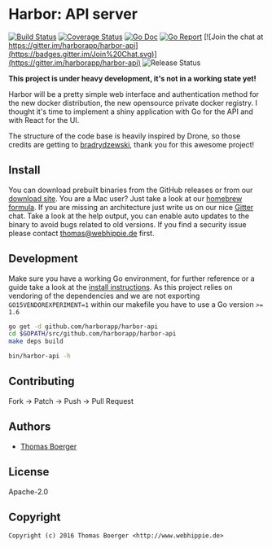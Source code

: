 # Harbor: API server

[![Build Status](http://github.dronehippie.de/api/badges/harborapp/harbor-api/status.svg)](http://github.dronehippie.de/harborapp/harbor-api)
[![Coverage Status](http://coverage.dronehippie.de/badges/harborapp/harbor-api/coverage.svg)](http://coverage.dronehippie.de/harborapp/harbor-api)
[![Go Doc](https://godoc.org/github.com/harborapp/harbor-api?status.svg)](http://godoc.org/github.com/harborapp/harbor-api)
[![Go Report](http://goreportcard.com/badge/github.com/harborapp/harbor-api)](http://goreportcard.com/report/github.com/harborapp/harbor-api)
[![Join the chat at https://gitter.im/harborapp/harbor-api](https://badges.gitter.im/Join%20Chat.svg)](https://gitter.im/harborapp/harbor-api)
![Release Status](https://img.shields.io/badge/status-beta-yellow.svg?style=flat)

**This project is under heavy development, it's not in a working state yet!**

Harbor will be a pretty simple web interface and authentication method for the
new docker distribution, the new opensource private docker registry. I thought
it's time to implement a shiny application with Go for the API and with React
for the UI.

The structure of the code base is heavily inspired by Drone, so those credits
are getting to [bradrydzewski](https://github.com/bradrydzewski), thank you for
this awesome project!


## Install

You can download prebuilt binaries from the GitHub releases or from our
[download site](http://dl.webhippie.de/harbor-api). You are a Mac user? Just take
a look at our [homebrew formula](https://github.com/harborapp/homebrew-harbor).
If you are missing an architecture just write us on our nice
[Gitter](https://gitter.im/harborapp/harbor-api) chat. Take a look at the help
output, you can enable auto updates to the binary to avoid bugs related to old
versions. If you find a security issue please contact thomas@webhippie.de first.


## Development

Make sure you have a working Go environment, for further reference or a guide
take a look at the [install instructions](http://golang.org/doc/install.html).
As this project relies on vendoring of the dependencies and we are not
exporting `GO15VENDOREXPERIMENT=1` within our makefile you have to use a Go
version `>= 1.6`

```bash
go get -d github.com/harborapp/harbor-api
cd $GOPATH/src/github.com/harborapp/harbor-api
make deps build

bin/harbor-api -h
```


## Contributing

Fork -> Patch -> Push -> Pull Request


## Authors

* [Thomas Boerger](https://github.com/tboerger)


## License

Apache-2.0


## Copyright

```
Copyright (c) 2016 Thomas Boerger <http://www.webhippie.de>
```
